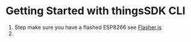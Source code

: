 # Getting Started with thingsSDK CLI

1. Step make sure you have a flashed ESP8266 see [Flasher.js](../flasher.js/index.md)
2. 

